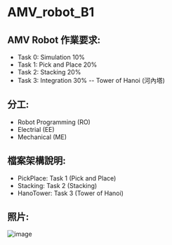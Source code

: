 # AMV_robot_B1
## AMV Robot 作業要求:

- Task 0: Simulation 10%
- Task 1: Pick and Place 20%
- Task 2: Stacking 20%
- Task 3: Integration 30% -- Tower of Hanoi (河內塔)

## 分工:

* Robot Programming (RO)
* Electrial (EE)
* Mechanical (ME)

## 檔案架構說明:

- PickPlace: Task 1 (Pick and Place)
- Stacking: Task 2 (Stacking)
- HanoTower: Task 3 (Tower of Hanoi)

## 照片:
![image](images/IMG_2695.JPG)
